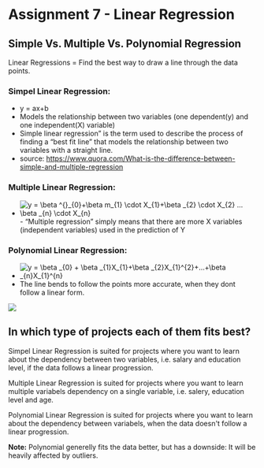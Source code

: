 # Assignment 7 - Linear Regression
## Simple Vs. Multiple Vs. Polynomial Regression


Linear Regressions =  Find the best way to draw a line through the data points.

### Simpel Linear Regression:
  - y = ax+b
  - Models the relationship between two variables (one dependent(y) and one independent(X) variable)
  - Simple linear regression” is the term used to describe the process of finding a “best fit line” that models the relationship between two variables with a straight line.
  - source: https://www.quora.com/What-is-the-difference-between-simple-and-multiple-regression

### Multiple Linear Regression:   
- <img src="https://latex.codecogs.com/gif.latex?y&space;=&space;\beta&space;^{}_{0}&plus;\beta&space;m_{1}&space;\cdot&space;X_{1}&plus;\beta&space;_{2}&space;\cdot&space;X_{2}&space;...&space;\beta&space;_{n}&space;\cdot&space;X_{n}" title="y = \beta ^{}_{0}+\beta m_{1} \cdot X_{1}+\beta _{2} \cdot X_{2} ... \beta _{n} \cdot X_{n}" />
    - “Multiple regression” simply means that there are more X variables (independent variables) used in the prediction of Y


### Polynomial Linear Regression:
  - <img src="https://latex.codecogs.com/gif.latex?y&space;=&space;\beta&space;_{0}&space;&plus;&space;\beta&space;_{1}X_{1}&plus;\beta&space;_{2}X_{1}^{2}&plus;...&plus;\beta&space;_{n}X_{1}^{n}" title="y = \beta _{0} + \beta _{1}X_{1}+\beta _{2}X_{1}^{2}+...+\beta _{n}X_{1}^{n}" />
  - The line bends to follow the points more accurate, when they dont follow a linear form.


![](https://cdn.analyticsvidhya.com/wp-content/uploads/2020/03/pr8.png)



## In which type of projects each of them fits best?

Simpel Linear Regression is suited for projects where you want to learn about the dependency between two variables, i.e. salary and education level, if the data follows a linear progression.

Multiple Linear Regression is suited for projects where you want to learn multiple variabels dependency on a single variable, i.e. salery, education level and age.

Polynomial Linear Regression is suited for projects where you want to learn about the dependency between variabels, when the data doesn't follow a linear progression.

**Note:** Polynomial generelly fits the data better, but has a downside: It will be heavily affected by outliers.

